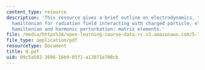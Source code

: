 ```yaml
---
content_type: resource
description: 'This resource gives a brief outline on electrodynamics, talks about
  hamiltonian for radiation field interacting with charged particle, electric dipole
  hamiltonian and harmonic perturbation: matrix elements.'
file: /media/https%3A/open-learning-course-data-rc.s3.amazonaws.com/5-74-introductory-quantum-mechanics-ii-spring-2004/09c5a502369616b905f1a13871e708cb_8.pdf
file_type: application/pdf
resourcetype: Document
title: 8.pdf
uid: 09c5a502-3696-16b9-05f1-a13871e708cb
---
```

